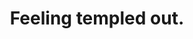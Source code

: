 ---
title: Feeling templed out. 
category: blog
lat: 13.44658
lng: 103.92048
image: https://s3-us-west-2.amazonaws.com/travels2013/2014-01-16 18:23:18 PST.jpg
observation: 20140116182318PST
---